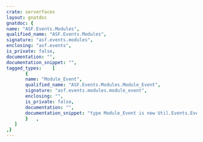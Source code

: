 ```yaml
---
crate: serverfaces
layout: gnatdoc
gnatdoc: {
name: "ASF.Events.Modules",
qualified_name: "ASF.Events.Modules",
signature: "asf.events.modules",
enclosing: "asf.events",
is_private: false,
documentation: "",
documentation_snippet: "",
tagged_types:    [
       {
       name: "Module_Event",
       qualified_name: "ASF.Events.Modules.Module_Event",
       signature: "asf.events.modules.module_event",
       enclosing: "",
       is_private: false,
       documentation: "",
       documentation_snippet: "type Module_Event is new Util.Events.Event and Util.Beans.Basic.Readonly_Bean with private;",
       }   ,
   ]
,}
---
```

